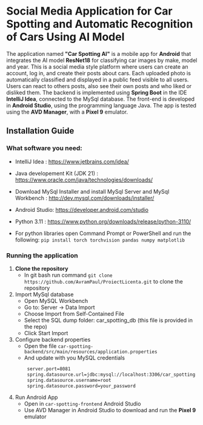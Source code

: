 # Social Media Application for Car Spotting and Automatic Recognition of Cars Using AI Model
  The application named **"Car Spotting AI"** is a mobile app for **Android** that integrates the AI model **ResNet18** for classifying car images by make, model and year. This is a social media style platform where users can create an account, log in, and create their posts about cars. Each uploaded photo is automatically classified and displayed in a public feed visible to all users. Users can react to others posts, also see their own posts and who liked or disliked them.
  The backend is implemented using **Spring Boot** in the IDE **IntelliJ Idea**, connected to the MySql database. The front-end is developed in **Android Studio**, using the programming language Java. The app is tested using the **AVD Manager**, with a **Pixel 9** emulator.

  ## Installation Guide
  
  ### What software you need: 
 * IntelliJ Idea : https://www.jetbrains.com/idea/
 * Java developement Kit  (JDK 21) :  https://www.oracle.com/java/technologies/downloads/
 * Download MySql Installer and install MySql Server and MySql Workbench : http://dev.mysql.com/downloads/installer/
 * Android Studio: https://developer.android.com/studio

 * Python 3.11 : https://www.python.org/downloads/release/python-3110/
 * For python libraries open Command Prompt or PowerShell and run the following: `pip install torch torchvision pandas numpy matplotlib`

  ### Running the application
  1. **Clone the repository** 
     * In git bash run command `git clone https://github.com/AvramPaul/ProiectLicenta.git` to clone the repository
  2. Import MySql database
     * Open MySQL Workbench 
     * Go to: Server → Data Import
     * Choose Import from Self-Contained File
     * Select the SQL dump folder: car_spotting_db (this file is provided in the repo)
     * Click Start Import
  3. Configure backend properties
     * Open the file `car-spotting-backend/src/main/resources/application.properties`
     * And update with you MySQL credentials
       ```bash
        server.port=8081
        spring.datasource.url=jdbc:mysql://localhost:3306/car_spotting
        spring.datasource.username=root
        spring.datasource.password=your_password
  4. Run Android App
     * Open in  `car-spotting-frontend` Android Studio
     * Use AVD Manager in Android Studio to download and run the **Pixel 9** emulator
